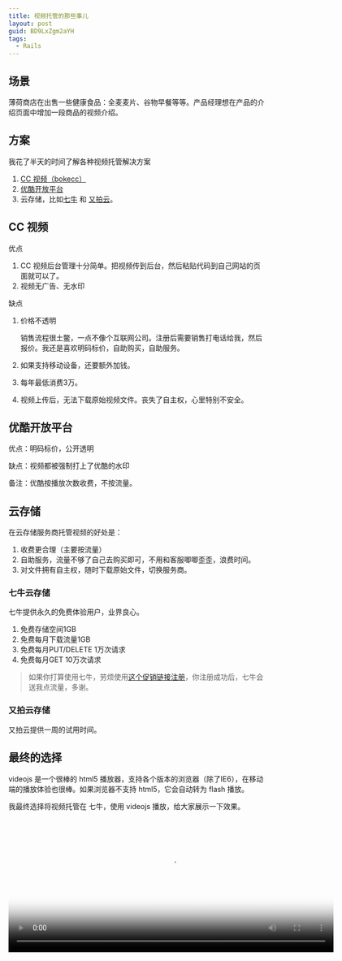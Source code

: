 ```yaml
---
title: 视频托管的那些事儿
layout: post
guid: BD9LxZgm2aYH
tags:
  - Rails
---
```


<link href="//vjs.zencdn.net/4.4/video-js.css" rel="stylesheet">
<script src="//vjs.zencdn.net/4.4/video.js"></script>

## 场景

薄荷商店在出售一些健康食品：全麦麦片、谷物早餐等等。产品经理想在产品的介绍页面中增加一段商品的视频介绍。

## 方案

我花了半天的时间了解各种视频托管解决方案

1. [CC 视频（bokecc）](http://www.bokecc.com)
2. [优酷开放平台](http://open.youku.com)
3. 云存储，比如[七牛](http://www.qiniu.com) 和 [又拍云](https://www.upyun.com)。

## CC 视频

优点

1. CC 视频后台管理十分简单。把视频传到后台，然后粘贴代码到自己网站的页面就可以了。
2. 视频无广告、无水印

缺点

1. 价格不透明

    销售流程很土鳖，一点不像个互联网公司。注册后需要销售打电话给我，然后报价。我还是喜欢明码标价，自助购买，自助服务。
    
2. 如果支持移动设备，还要额外加钱。
3. 每年最低消费3万。
4. 视频上传后，无法下载原始视频文件。丧失了自主权，心里特别不安全。


## 优酷开放平台

优点：明码标价，公开透明

缺点：视频都被强制打上了优酷的水印
 
备注：优酷按播放次数收费，不按流量。
 
## 云存储


在云存储服务商托管视频的好处是：

1. 收费更合理（主要按流量）
2. 自助服务，流量不够了自己去购买即可，不用和客服唧唧歪歪，浪费时间。
3. 对文件拥有自主权，随时下载原始文件，切换服务商。


### 七牛云存储

七牛提供永久的免费体验用户，业界良心。

1. 免费存储空间1GB
2. 免费每月下载流量1GB
3. 免费每月PUT/DELETE 1万次请求
4. 免费每月GET 10万次请求

> 如果你打算使用七牛，劳烦使用[这个促销链接注册](https://portal.qiniu.com/signup?code=3lgqu6oxgwh1u)，你注册成功后，七牛会送我点流量，多谢。


### 又拍云存储

又拍云提供一周的试用时间。

## 最终的选择

videojs 是一个很棒的 html5 播放器，支持各个版本的浏览器（除了IE6），在移动端的播放体验也很棒。如果浏览器不支持 html5，它会自动转为 flash 播放。

我最终选择将视频托管在 七牛，使用 videojs 播放，给大家展示一下效果。

<video id="example_video_1" class="video-js vjs-default-skin"
  controls preload="auto" width="640" height="264"
  poster="http://mednoter.qiniudn.com/oceans-clip.png"
  data-setup='{"example_option":true}'>
 <source src="http://mednoter.qiniudn.com/oceans-clip.mp4" type='video/mp4' />
 <source src="http://mednoter.qiniudn.com/oceans-clip.webm" type='video/webm' />
 <source src="http://mednoter.qiniudn.com/oceans-clip.ogv" type='video/ogg' />
</video>

